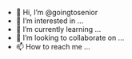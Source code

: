 - 👋 Hi, I’m @goingtosenior
- 👀 I’m interested in ...
- 🌱 I’m currently learning ...
- 💞️ I’m looking to collaborate on ...
- 📫 How to reach me ...

<!---
goingtosenior/goingtosenior is a ✨ special ✨ repository because its `README.md` (this file) appears on your GitHub profile.
You can click the Preview link to take a look at your changes.
--->
